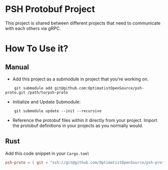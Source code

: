 # PSH Protobuf Project

This project is shared between different projects that need to communicate with each others via gRPC.

# How To Use it?

## Manual

- Add this project as a submodule in project that you're working on.

```
    git submodule add git@github.com:OptimatistOpenSource/psh-proto.git /path/to/psh-proto
```

- Initialize and Update Submodule:

```
    git submodule update --init --recursive
```

- Reference the protobuf files within it directly from your project. Import the protobuf definitions in your projects as you normally would.

## Rust

Add this code snippet in your `Cargo.toml`

```toml
psh-proto = { git = "ssh://git@github.com/OptimatistOpenSource/psh-proto.git", rev = "..." }
```
